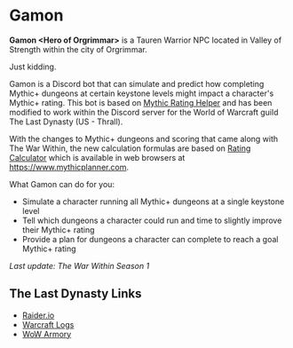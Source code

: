 # Gamon
**Gamon \<Hero of Orgrimmar\>** is a Tauren Warrior NPC located in Valley of Strength within the city of Orgrimmar.

Just kidding.

Gamon is a Discord bot that can simulate and predict how completing Mythic+ dungeons at certain keystone levels might impact a character's Mythic+ rating. This bot is based on [Mythic Rating Helper](https://github.com/Coryrin/mr-helper) and has been modified to work within the Discord server for the World of Warcraft guild The Last Dynasty (US - Thrall).

With the changes to Mythic+ dungeons and scoring that came along with The War Within, the new calculation formulas are based on [Rating Calculator](https://github.com/SamFarah/RatingCalculator) which is available in web browsers at https://www.mythicplanner.com.

What Gamon can do for you:
- Simulate a character running all Mythic+ dungeons at a single keystone level
- Tell which dungeons a character could run and time to slightly improve their Mythic+ rating
- Provide a plan for dungeons a character can complete to reach a goal Mythic+ rating

*Last update: The War Within Season 1*

## The Last Dynasty Links
- [Raider.io](https://raider.io/guilds/us/thrall/The%20Last%20Dynasty)
- [Warcraft Logs](https://www.warcraftlogs.com/guild/us/thrall/the%20last%20dynasty)
- [WoW Armory](https://worldofwarcraft.blizzard.com/en-us/guild/us/thrall/the-last-dynasty)